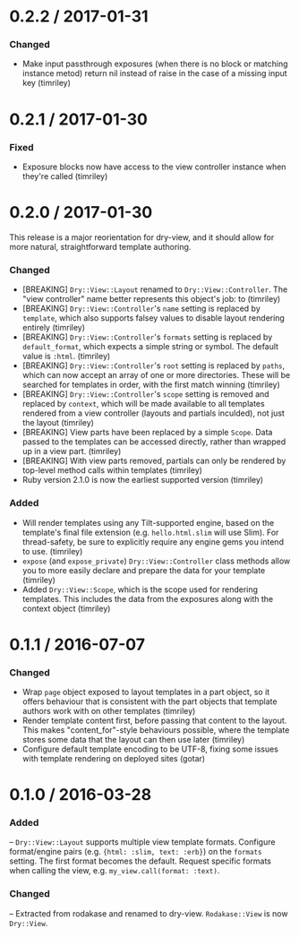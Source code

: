 # 0.2.2 / 2017-01-31

### Changed

- Make input passthrough exposures (when there is no block or matching instance metod) return nil instead of raise in the case of a missing input key (timriley)

# 0.2.1 / 2017-01-30

### Fixed

- Exposure blocks now have access to the view controller instance when they're called (timriley)

# 0.2.0 / 2017-01-30

This release is a major reorientation for dry-view, and it should allow for more natural, straightforward template authoring.

### Changed

- [BREAKING] `Dry::View::Layout` renamed to `Dry::View::Controller`. The "view controller" name better represents this object's job: to  (timriley)
- [BREAKING] `Dry::View::Controller`'s `name` setting is replaced by `template`, which also supports falsey values to disable layout rendering entirely (timriley)
- [BREAKING] `Dry::View::Controller`'s `formats` setting is replaced by `default_format`, which expects a simple string or symbol. The default value is `:html`. (timriley)
- [BREAKING] `Dry::View::Controller`'s `root` setting is replaced by `paths`, which can now accept an array of one or more directories. These will be searched for templates in order, with the first match winning (timriley)
- [BREAKING] `Dry::View::Controller`'s `scope` setting is removed and replaced by `context`, which will be made available to all templates rendered from a view controller (layouts and partials inculded), not just the layout (timriley)
- [BREAKING] View parts have been replaced by a simple `Scope`. Data passed to the templates can be accessed directly, rather than wrapped up in a view part. (timriley)
- [BREAKING] With view parts removed, partials can only be rendered by top-level method calls within templates (timriley)
- Ruby version 2.1.0 is now the earliest supported version (timriley)

### Added

- Will render templates using any Tilt-supported engine, based on the template's final file extension (e.g. `hello.html.slim` will use Slim). For thread-safety, be sure to explicitly require any engine gems you intend to use. (timriley)
- `expose` (and `expose_private`) `Dry::View::Controller` class methods allow you to more easily declare and prepare the data for your template (timriley)
- Added `Dry::View::Scope`, which is the scope used for rendering templates. This includes the data from the exposures along with the context object (timriley)

# 0.1.1 / 2016-07-07

### Changed

- Wrap `page` object exposed to layout templates in a part object, so it offers behaviour that is consistent with the part objects that template authors work with on other templates (timriley)
- Render template content first, before passing that content to the layout. This makes "content_for"-style behaviours possible, where the template stores some data that the layout can then use later (timriley)
- Configure default template encoding to be UTF-8, fixing some issues with template rendering on deployed sites (gotar)

# 0.1.0 / 2016-03-28

### Added

– `Dry::View::Layout` supports multiple view template formats. Configure format/engine pairs (e.g. `{html: :slim, text: :erb}`) on the `formats` setting. The first format becomes the default. Request specific formats when calling the view, e.g. `my_view.call(format: :text)`.

### Changed

– Extracted from rodakase and renamed to dry-view. `Rodakase::View` is now `Dry::View`.
